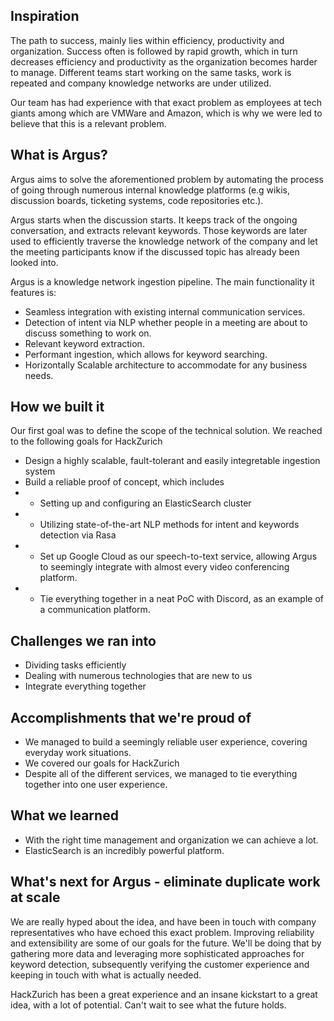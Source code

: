 ## Inspiration

The path to success, mainly lies within efficiency, productivity and organization. Success often is followed by rapid growth, which in turn decreases efficiency and productivity as the organization becomes harder to manage. Different teams start working on the same tasks, work is repeated and company knowledge networks are under utilized.

Our team has had experience with that exact problem as employees at tech giants among which are VMWare and Amazon, which is why we were led to believe that this is a relevant problem.

## What is Argus?

Argus aims to solve the aforementioned problem by automating the process of going through numerous internal knowledge platforms (e.g wikis, discussion boards, ticketing systems, code repositories etc.).

Argus starts when the discussion starts. It keeps track of the ongoing conversation, and extracts relevant keywords. Those keywords are later used to efficiently traverse the knowledge network of the company and let the meeting participants know if the discussed topic has already been looked into.

Argus is a knowledge network ingestion pipeline. The main functionality it features is:
- Seamless integration with existing internal communication services.
- Detection of intent via NLP whether people in a meeting are about to discuss something to work on.
- Relevant keyword extraction.
- Performant ingestion, which allows for keyword searching.
- Horizontally Scalable architecture to accommodate for any business needs.

## How we built it

Our first goal was to define the scope of the technical solution. We reached to the following goals for HackZurich
- Design a highly scalable, fault-tolerant and easily integretable ingestion system
- Build a reliable proof of concept, which includes 
- - Setting up and configuring an ElasticSearch cluster
- - Utilizing state-of-the-art NLP methods for intent and keywords detection via Rasa
- - Set up Google Cloud as our speech-to-text service, allowing Argus to seemingly integrate with almost every video conferencing platform.
- - Tie everything together in a neat PoC with Discord, as an example of a communication platform.

## Challenges we ran into

- Dividing tasks efficiently
- Dealing with numerous technologies that are new to us
- Integrate everything together

## Accomplishments that we're proud of

- We managed to build a seemingly reliable user experience, covering everyday work situations.
- We covered our goals for HackZurich
- Despite all of the different services, we managed to tie everything together into one user experience.

## What we learned

- With the right time management and organization we can achieve a lot.
- ElasticSearch is an incredibly powerful platform.

## What's next for Argus - eliminate duplicate work at scale

We are really hyped about the idea, and have been in touch with company representatives who have echoed this exact problem. Improving reliability and extensibility are some of our goals for the future. We'll be doing that by gathering more data and leveraging more sophisticated approaches for keyword detection, subsequently verifying the customer experience and keeping in touch with what is actually needed.

HackZurich has been a great experience and an insane kickstart to a great idea, with a lot of potential. Can't wait to see what the future holds.

